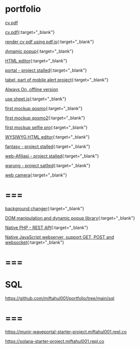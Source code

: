 # portfolio


<a href="https://miftahul001.github.io/portfolio/cv.pdf" target="_blank">cv.pdf</a>

[cv.pdf](https://miftahul001.github.io/portfolio/cv.pdf){:target="_blank"}

[render cv pdf using pdf.js](https://miftahul001.github.io/portfolio/cv/){:target="_blank"}

[dynamic popup](https://miftahul001.github.io/portfolio/dialog-popup/){:target="_blank"}

[HTML editor](https://miftahul001.github.io/portfolio/editor/){:target="_blank"}

[portal - project stalled](https://miftahul001.github.io/portfolio/portal/){:target="_blank"}

[tabel, part of mobile alert project](https://miftahul001.github.io/portfolio/tabel/tabel.html){:target="_blank"}

[Always On, offline version](https://miftahul001.github.io/portfolio/tera/)

[use sheet.js](https://miftahul001.github.io/portfolio/sheet/){:target="_blank"}

[first mockup qosmo](https://miftahul001.github.io/portfolio/qosmo/){:target="_blank"}

[first mockup qosmo2](https://miftahul001.github.io/portfolio/qosmo2/){:target="_blank"}

[first mockup selfie pro](https://miftahul001.github.io/selfie/){:target="_blank"}

[WYSIWYG HTML editor](https://miftahul001.github.io/FrontendHelper/){:target="_blank"}

[fantasy - project stalled](https://miftahul001.github.io/project-fantasy/){:target="_blank"}

[web-Afiliasi - project stalled](https://miftahul001.github.io/portfolio/web-Afiliasi/){:target="_blank"}

[warung - project satlled](https://miftahul001.github.io/portfolio/warung/){:target="_blank"}

[web camera](https://miftahul001.github.io/portfolio/camera/){:target="_blank"}

# ===


[background changer](https://miftahul001.github.io/project-fantasy/selfie.html){:target="_blank"}

[DOM manipulation and dynamic popup library](https://github.com/miftahul001/m){:target="_blank"}

[Native PHP - REST API](https://miftahul001.github.io/portfolio/REST-API/){:target="_blank"}

[Native JavaScript webserver, support GET, POST and websocket](https://github.com/miftahul001/portfolio/tree/main/serverjs){:target="_blank"}

# ===
# SQL

https://github.com/miftahul001/portfolio/tree/main/sql

# ===


https://munir-waveportal-starter-project.miftahul001.repl.co

https://solana-starter-project.miftahul001.repl.co
